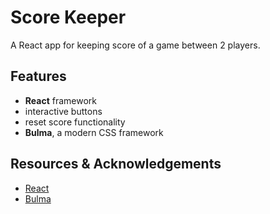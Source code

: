 # Score Keeper
A React app for keeping score of a game between 2 players.

## Features
* **React** framework
* interactive buttons
* reset score functionality
* **Bulma**, a modern CSS framework


## Resources & Acknowledgements
* [React](https://react.dev/)
* [Bulma](https://bulma.io/)